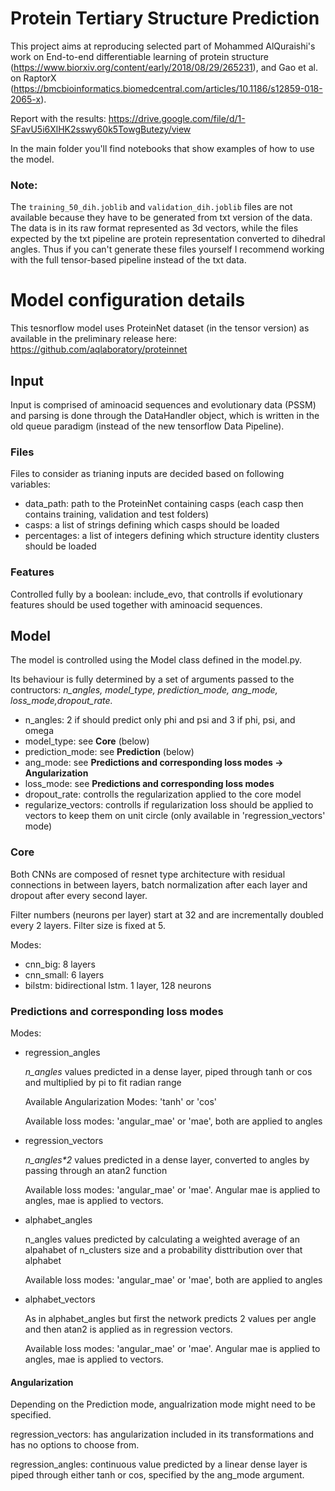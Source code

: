 # Protein Tertiary Structure Prediction
This project aims at reproducing selected part of Mohammed AlQuraishi's work on End-to-end differentiable learning of protein structure (https://www.biorxiv.org/content/early/2018/08/29/265231), and Gao et al. on RaptorX (https://bmcbioinformatics.biomedcentral.com/articles/10.1186/s12859-018-2065-x).

Report with the results: https://drive.google.com/file/d/1-SFavU5i6XlHK2sswy60k5TowgButezy/view

In the main folder you'll find notebooks that show examples of how to use the model.

### Note:
The `training_50_dih.joblib` and `validation_dih.joblib` files are not available because they have to be generated from txt version of the data. The data is in its raw format represented as 3d vectors, while the files expected by the txt pipeline are protein representation converted to dihedral angles. Thus if you can't generate these files yourself I recommend working with the full tensor-based pipeline instead of the txt data.

# Model configuration details

This tesnorflow model uses ProteinNet dataset (in the tensor version) as available in the preliminary release here: https://github.com/aqlaboratory/proteinnet

## Input

Input is comprised of aminoacid sequences and evolutionary data (PSSM) and parsing is done through the DataHandler object, which
is written in the old queue paradigm (instead of the new tensorflow Data Pipeline).

### Files

Files to consider as trianing inputs are decided based on following variables:
- data_path: path to the ProteinNet containing casps (each casp then contains training, validation and test folders)
- casps: a list of strings defining which casps should be loaded 
- percentages: a list of integers defining which structure identity clusters should be loaded

### Features

Controlled fully by a boolean: include_evo, that controlls if evolutionary features should be used together with aminoacid sequences.

## Model

The model is controlled using the Model class defined in the model.py.

Its behaviour is fully determined by
a set of arguments passed to the contructors: <i>n_angles, model_type, prediction_mode, ang_mode, loss_mode,dropout_rate.</i>

- n_angles: 2 if should predict only phi and psi and 3 if phi, psi, and omega
- model_type: see <b>Core</b> (below)
- prediction_mode: see <b>Prediction</b> (below)
- ang_mode: see <b>Predictions and corresponding loss modes -> Angularization</b>
- loss_mode: see <b>Predictions and corresponding loss modes</b>
- dropout_rate: controlls the regularization applied to the core model
- regularize_vectors: controlls if regularization loss should be applied to vectors to keep them on unit circle (only available in 'regression_vectors' mode)

### Core

Both CNNs are composed of resnet type architecture with residual connections in between layers,
batch normalization after each layer and dropout after every second layer.

Filter numbers (neurons per layer) start at 32 and are incrementally doubled every 2 layers. Filter size is fixed at 5.

Modes:
- cnn_big: 8 layers
- cnn_small: 6 layers
- bilstm: bidirectional lstm. 1 layer, 128 neurons

### Predictions and corresponding loss modes

Modes:
- regression_angles

    <i>n_angles</i> values predicted in a dense layer, piped through tanh or cos and multiplied by pi to fit radian range

    Available Angularization Modes: 'tanh' or 'cos'
    
    Available loss modes: 'angular_mae' or 'mae', both are applied to angles

- regression_vectors

    <i>n_angles*2</i> values predicted in a dense layer, converted to angles by passing through an atan2 function
    
    Available loss modes: 'angular_mae' or 'mae'. Angular mae is applied to angles, mae is applied to vectors.

- alphabet_angles

    n_angles values predicted by calculating a weighted average of an alpahabet of n_clusters size and a probability disttribution over that alphabet

    Available loss modes: 'angular_mae' or 'mae', both are applied to angles

- alphabet_vectors

    As in alphabet_angles but first the network predicts 2 values per angle and then atan2 is applied as in regression vectors.

    Available loss modes: 'angular_mae' or 'mae'. Angular mae is applied to angles, mae is applied to vectors.

#### Angularization

Depending on the Prediction mode, angualrization mode might need to be specified.

regression_vectors: has angularization included in its transformations and has no options to choose from.

regression_angles: continuous value predicted by a linear dense layer is piped through either tanh or cos, specified by the ang_mode argument.
